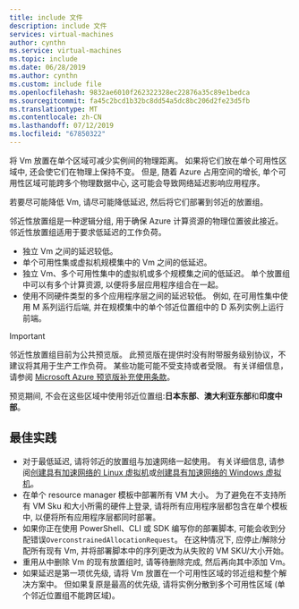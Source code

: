 ```yaml
---
title: include 文件
description: include 文件
services: virtual-machines
author: cynthn
ms.service: virtual-machines
ms.topic: include
ms.date: 06/28/2019
ms.author: cynthn
ms.custom: include file
ms.openlocfilehash: 9832ae6010f262322328ec22876a35c89e1bedca
ms.sourcegitcommit: fa45c2bcd1b32bc8dd54a5dc8bc206d2fe23d5fb
ms.translationtype: MT
ms.contentlocale: zh-CN
ms.lasthandoff: 07/12/2019
ms.locfileid: "67850322"
---
```

将 Vm 放置在单个区域可减少实例间的物理距离。 如果将它们放在单个可用性区域中, 还会使它们在物理上保持不变。 但是, 随着 Azure 占用空间的增长, 单个可用性区域可能跨多个物理数据中心, 这可能会导致网络延迟影响应用程序。 

若要尽可能降低 Vm, 请尽可能降低延迟, 然后将它们部署到邻近的放置组。

邻近性放置组是一种逻辑分组, 用于确保 Azure 计算资源的物理位置彼此接近。 邻近性放置组适用于要求低延迟的工作负荷。


- 独立 Vm 之间的延迟较低。
- 单个可用性集或虚拟机规模集中的 Vm 之间的低延迟。 
- 独立 Vm、多个可用性集中的虚拟机或多个规模集之间的低延迟。 单个放置组中可以有多个计算资源, 以便将多层应用程序组合在一起。 
- 使用不同硬件类型的多个应用程序层之间的延迟较低。 例如, 在可用性集中使用 M 系列运行后端, 并在规模集中的单个邻近位置组中的 D 系列实例上运行前端。

> [!IMPORTANT]
> 邻近性放置组目前为公共预览版。
> 此预览版在提供时没有附带服务级别协议，不建议将其用于生产工作负荷。 某些功能可能不受支持或者受限。 有关详细信息，请参阅 [Microsoft Azure 预览版补充使用条款](https://azure.microsoft.com/support/legal/preview-supplemental-terms/)。
>
> 预览期间, 不会在这些区域中使用邻近位置组:**日本东部**、**澳大利亚东部**和**印度中部**。


## <a name="best-practices"></a>最佳实践 
- 对于最低延迟, 请将邻近的放置组与加速网络一起使用。 有关详细信息, 请参阅[创建具有加速网络的 Linux 虚拟机](https://docs.microsoft.com/azure/virtual-network/create-vm-accelerated-networking-cli?toc=%2fazure%2fvirtual-machines%2flinux%2ftoc.json)或[创建具有加速网络的 Windows 虚拟机](/azure/virtual-network/create-vm-accelerated-networking-powershell?toc=%2fazure%2fvirtual-machines%2fwindows%2ftoc.json)。
- 在单个 resource manager 模板中部署所有 VM 大小。 为了避免在不支持所有 VM Sku 和大小所需的硬件上登录, 请将所有应用程序层都包含在单个模板中, 以便将所有应用程序层都同时部署。
- 如果你正在使用 PowerShell、CLI 或 SDK 编写你的部署脚本, 可能会收到分配错误`OverconstrainedAllocationRequest`。 在这种情况下, 应停止/解除分配所有现有 Vm, 并将部署脚本中的序列更改为从失败的 VM SKU/大小开始。 
- 重用从中删除 Vm 的现有放置组时, 请等待删除完成, 然后再向其中添加 Vm。
- 如果延迟是第一项优先级, 请将 Vm 放置在一个可用性区域的邻近组和整个解决方案中。 但如果复原是最高的优先级, 请将实例分散到多个可用性区域 (单个邻近位置组不能跨区域)。